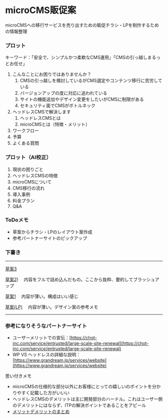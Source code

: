 # microCMS販促案

microCMSへの移行サービスを売り出すための販促チラシ・LPを制作するための情報整理

### プロット

キーワード：「安全で、シンプルかつ柔軟なCMS運用」「CMSの引っ越しまるっとお任せ」

1. こんなことにお困りではありませんか？
    1. CMSの引っ越しを検討しているがCMS選定やコンテンツ移行に苦労している
    2. バージョンアップの度に対応に追われている
    3. サイトの機能追加やデザイン変更をしたいがCMSに制限がある
    4. セキュリティ面でCMSがボトルネック
2. ヘッドレスCMSで解決します
    1. ヘッドレスCMSとは
    2. microCMSとは（特徴・メリット）
3. ワークフロー
4. 予算
5. よくある質問

### プロット（AI校正）

1. 現状の困りごと
2. ヘッドレスCMSの特徴
3. microCMSについて
4. CMS移行の流れ
5. 導入事例
6. 料金プラン
7. Q&A

### ToDoメモ

- 草案からチラシ・LPのレイアウト案作成
- 参考パートナーサイトのピックアップ

### 下書き
---
[草案3](draft/draft3.md) 

[草案2](draft/draft2.md)) 　内容をフルで詰め込んだもの。ここから抜粋、要約してブラッシュアップ

[草案1](draft/draft1.md) 　内容が薄い。構成はいい感じ

[草案(LP)](draft/draft_LP.md) 　内容が薄い。デザイン案の参考メモ

---
### 参考になりそうなパートナーサイト
- ユーザーメリットでの宣伝：[https://chot-inc.com/service/entrusted/large-scale-site-renewal](https://chot-inc.com/service/entrusted/large-scale-site-renewal)
- WP VS ヘッドレスの詳細な説明：[https://www.grandream.jp/services/website](https://www.grandream.jp/services/website)

思い付きメモ
- microCMSの仕様的な部分以外にお客様にとっての嬉しいのポイントを分かりやすく記載した方がいいい
- ヘッドレスCMSのデメリットは主に開発部分のハードル。これはユーザー側のデメリットにはならず、ITPの解決ポイントであることをアピール
- [メリットデメリットのまとめ](merideme.md)

